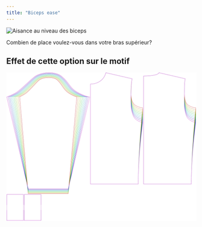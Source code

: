 ```yaml
---
title: "Biceps ease"
---
```


![Aisance au niveau des biceps](bicepsease.svg)

Combien de place voulez-vous dans votre bras supérieur?

## Effet de cette option sur le motif

![Cette image montre l'effet de cette option en superposant plusieurs variantes qui ont une valeur différente pour cette option](sven_bicepsease_sample.svg "Effect of this option on the pattern")
